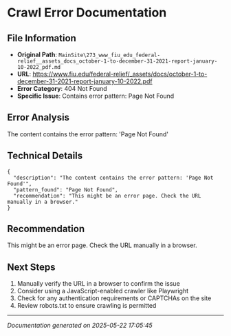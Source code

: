 # Crawl Error Documentation

## File Information
- **Original Path**: `MainSite\273_www_fiu_edu_federal-relief__assets_docs_october-1-to-december-31-2021-report-january-10-2022_pdf.md`
- **URL**: https://www.fiu.edu/federal-relief/_assets/docs/october-1-to-december-31-2021-report-january-10-2022.pdf
- **Error Category**: 404 Not Found
- **Specific Issue**: Contains error pattern: Page Not Found

## Error Analysis
The content contains the error pattern: 'Page Not Found'

## Technical Details
```
{
  "description": "The content contains the error pattern: 'Page Not Found'",
  "pattern_found": "Page Not Found",
  "recommendation": "This might be an error page. Check the URL manually in a browser."
}
```

## Recommendation
This might be an error page. Check the URL manually in a browser.

## Next Steps
1. Manually verify the URL in a browser to confirm the issue
2. Consider using a JavaScript-enabled crawler like Playwright
3. Check for any authentication requirements or CAPTCHAs on the site
4. Review robots.txt to ensure crawling is permitted

---
*Documentation generated on 2025-05-22 17:05:45*
